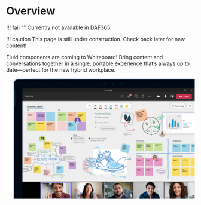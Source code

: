 # Overview

!!! fail ""
    Currently not available in DAF365

!!! caution
    This page is still under construction. Check back later for new content!

Fluid components are coming to Whiteboard! Bring content and conversations together in a single, portable experience that’s always up to date—perfect for the new hybrid workplace.

![whiteboard-image](../static/images/o365/whiteboard/whiteboard-overview.png)
